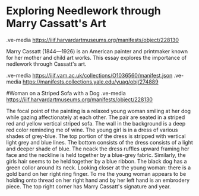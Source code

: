 # Exploring Needlework through Marry Cassatt's Art

.ve-media https://iiif.harvardartmuseums.org/manifests/object/228130

Marry Cassatt (1844—1926) is an American painter and printmaker known for her mother and child art works. This essay explores the importance of nedlework through Cassatt's art.

.ve-media https://iiif.vam.ac.uk/collections/O1036560/manifest.json
.ve-media https://manifests.collections.yale.edu/yuag/obj/274889

#Woman on a Striped Sofa with a Dog
.ve-media https://iiif.harvardartmuseums.org/manifests/object/228130

The focal point of the painting is a relaxed young woman smiling at her dog while gazing affectionately at each other. The pair are seated in a striped red and yellow vertical striped sofa. The wall in the background is a deep red color reminding me of wine. The young girl is in a dress of various shades of grey-blue. The top portion of the dress is stripped with vertical light grey and blue lines. The bottom consists of the dress consists of a light and deeper shade of blue. The neack the dress ruffles upward framing her face and the neckline is held together by a blue-grey fabric. Similarly, the girls hair seems to be held together by a blue ribbon. The black dog has a green collor around its neck. Looking closer at the young woman: there is a gold band on her right ring finger. To me the young woman appears to be holding onto thread on her right hand and by her left hand is an embrodery piece. The top right corner has Marry Cassatt's signature and year.

